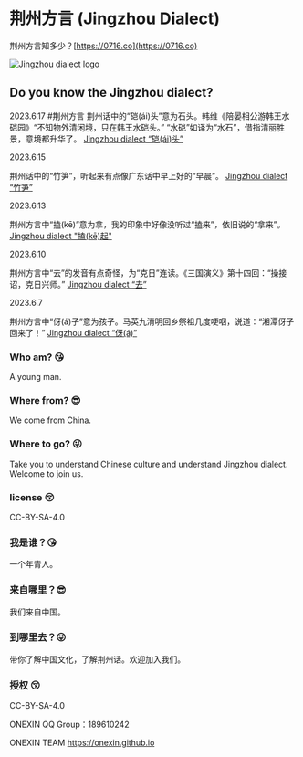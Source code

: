 # 荆州方言 (Jingzhou Dialect) 
荆州方言知多少？[https://0716.co](https://0716.co)

![Jingzhou dialect logo](https://jingzhou-dialect.github.io/Jingzhou-dialect-logo.png)

## Do you know the Jingzhou dialect?

2023.6.17
#荆州方言 荆州话中的“硙(ái)头”意为石头。韩维《陪晏相公游韩王水硙园》“不知物外清闲境，只在韩王水硙头。” “水硙”如译为“水石”，借指清丽胜景，意境都升华了。
[Jingzhou dialect “硙(ái)头”](https://jingzhou-dialect.github.io/Jingzhou-dialect-11.png)

2023.6.15 

荆州话中的“竹笋”，听起来有点像广东话中早上好的“早晨”。
[Jingzhou dialect “竹笋”](https://jingzhou-dialect.github.io/Jingzhou-dialect-8.png)

2023.6.13

荆州方言中“搕(kē)”意为拿，我的印象中好像没听过“搕来”，依旧说的“拿来”。
[Jingzhou dialect "搕(kē)起"](https://jingzhou-dialect.github.io/Jingzhou-dialect-6.png)

2023.6.10

荆州方言中“去”的发音有点奇怪，为“克日”连读。《三国演义》第十四回：“操接诏，克日兴师。”
[Jingzhou dialect “去”](https://jingzhou-dialect.github.io/Jingzhou-dialect-3.png)

2023.6.7

荆州方言中“伢(á)子”意为孩子。马英九清明回乡祭祖几度哽咽，说道：“湘潭伢子回来了！”
[Jingzhou dialect “伢(á)”](https://jingzhou-dialect.github.io/Jingzhou-dialect-1.png)

### Who am? 😘
A young man.

### Where from? 😎‍
We come from China.

### Where to go? 😜
Take you to understand Chinese culture and understand Jingzhou dialect. Welcome to join us.

### license 😚‍
CC-BY-SA-4.0

### 我是谁？😘
一个年青人。

### 来自哪里？😎‍
我们来自中国。

### 到哪里去？😜
带你了解中国文化，了解荆州话。欢迎加入我们。

### 授权 😚‍
CC-BY-SA-4.0


ONEXIN QQ Group：189610242

ONEXIN TEAM https://onexin.github.io
